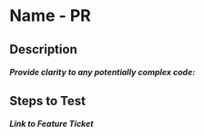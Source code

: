 # Name - PR

## Description
##### Provide clarity to any potentially complex code:


## Steps to Test


##### Link to Feature Ticket
